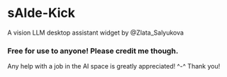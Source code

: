 # sAIde-Kick
A vision LLM desktop assistant widget by @Zlata_Salyukova
### Free for use to anyone! Please credit me though.
Any help with a job in the AI space is greatly appreciated! ^-^
Thank you!